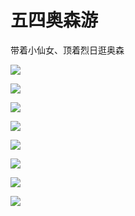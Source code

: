 # 五四奥森游

带着小仙女、顶着烈日逛奥森

![](https://fudongdong-statics.oss-cn-beijing.aliyuncs.com/images/20220503/9f51acd318bd409dba1c537c98021315.png?x-oss-process=image/auto-orient,1/interlace,1/quality,q_50/format,jpg)

![](https://fudongdong-statics.oss-cn-beijing.aliyuncs.com/images/20220503/9ffada90d54b4599adc2f38aad135056.png?x-oss-process=image/auto-orient,1/interlace,1/quality,q_50/format,jpg)

![](https://fudongdong-statics.oss-cn-beijing.aliyuncs.com/images/20220503/6cb4d997f2c14ec19c59b9d77d57ee54.png?x-oss-process=image/auto-orient,1/interlace,1/quality,q_50/format,jpg)

![](https://fudongdong-statics.oss-cn-beijing.aliyuncs.com/images/20220503/c6923aff13ca418d814ba27a7ddc6c6c.png?x-oss-process=image/auto-orient,1/interlace,1/quality,q_50/format,jpg)

![](https://fudongdong-statics.oss-cn-beijing.aliyuncs.com/images/20220503/be029d0874e64de99d5ec80b5f7229a2.png?x-oss-process=image/auto-orient,1/interlace,1/quality,q_50/format,jpg)

![](https://fudongdong-statics.oss-cn-beijing.aliyuncs.com/images/20220503/7fff13d4b6fb46529af93a34e9dfabd0.png?x-oss-process=image/auto-orient,1/interlace,1/quality,q_50/format,jpg)

![](https://fudongdong-statics.oss-cn-beijing.aliyuncs.com/images/20220503/98b11fac910c46b297c8b7918493b788.png?x-oss-process=image/auto-orient,1/interlace,1/quality,q_50/format,jpg)

![](https://fudongdong-statics.oss-cn-beijing.aliyuncs.com/images/20220503/6dfcdb71f0734c0d971eb163b666c9b3.png?x-oss-process=image/auto-orient,1/interlace,1/quality,q_50/format,jpg)
